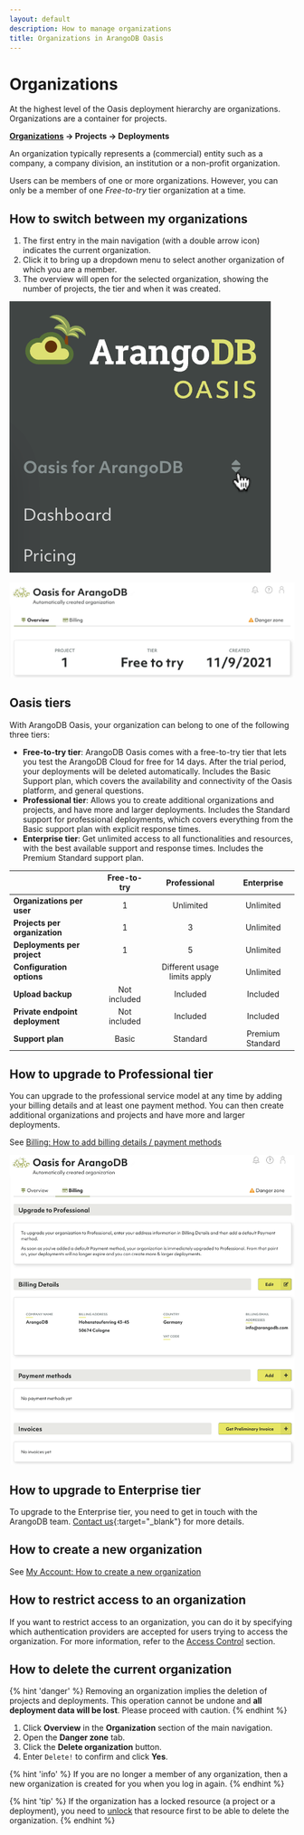 ```yaml
---
layout: default
description: How to manage organizations
title: Organizations in ArangoDB Oasis
---
```

# Organizations

At the highest level of the Oasis deployment hierarchy are organizations.
Organizations are a container for projects.

**<u>Organizations</u> → Projects → Deployments**

An organization typically represents a (commercial) entity such as a company,
a company division, an institution or a non-profit organization.

Users can be members of one or more organizations. However, you can only be a
member of one _Free-to-try_ tier organization at a time.

## How to switch between my organizations

1. The first entry in the main navigation (with a double arrow icon) indicates
   the current organization.
2. Click it to bring up a dropdown menu to select another organization of which you
   are a member.
3. The overview will open for the selected organization, showing the number of
   projects, the tier and when it was created.

![Oasis Organization Switcher](images/oasis-organization-switcher.png)

![Oasis Organization Overview](images/oasis-organization-overview.png)

## Oasis tiers

With ArangoDB Oasis, your organization can belong to one of the following three tiers:

- **Free-to-try tier**: ArangoDB Oasis comes with a free-to-try tier that lets
you test the ArangoDB Cloud for free for 14 days. After the trial period,
your deployments will be deleted automatically. Includes the Basic Support plan,
which covers the availability and connectivity of the Oasis platform, and general questions.
- **Professional tier**: Allows you to create additional organizations and
projects, and have more and larger deployments. Includes the Standard support for
professional deployments, which covers everything from the Basic support plan
with explicit response times.
- **Enterprise tier**: Get unlimited access to all functionalities and resources,
with the best available support and response times. Includes the Premium Standard
support plan.

| &nbsp;| Free-to-try  | Professional  | Enterprise  |
|-------|:--------------:|:---------------:|:-------------:|
| **Organizations per user** | 1 | Unlimited | Unlimited |
| **Projects per organization** | 1 | 3 | Unlimited |
| **Deployments per project** | 1 | 5 | Unlimited |
| **Configuration options** || Different usage limits apply | Unlimited |
| **Upload backup** | Not included | Included | Included |
| **Private endpoint deployment** | Not included | Included | Included |
| **Support plan** | Basic | Standard | Premium Standard |

## How to upgrade to Professional tier

You can upgrade to the professional service model at any time by adding
your billing details and at least one payment method. You can then create
additional organizations and projects and have more and larger deployments.

See [Billing: How to add billing details / payment methods](billing.html)

![Oasis Billing](images/oasis-billing.png)

## How to upgrade to Enterprise tier

To upgrade to the Enterprise tier, you need to get in touch with the ArangoDB
team. [Contact us](https://www.arangodb.com/contact/){:target="_blank"} for more details.

## How to create a new organization

See [My Account: How to create a new organization](my-account.html#how-to-create-a-new-organization)

## How to restrict access to an organization

If you want to restrict access to an organization, you can do it by specifying which authentication providers are accepted for users trying to access the organization. For more information, refer to the [Access Control](access-control.html#restricting-access-to-organizations) section.

## How to delete the current organization

{% hint 'danger' %}
Removing an organization implies the deletion of projects and deployments.
This operation cannot be undone and **all deployment data will be lost**.
Please proceed with caution.
{% endhint %}

1. Click **Overview** in the **Organization** section of the main navigation.
2. Open the **Danger zone** tab.
3. Click the **Delete organization** button.
4. Enter `Delete!` to confirm and click **Yes**.

{% hint 'info' %}
If you are no longer a member of any organization, then a new organization is
created for you when you log in again.
{% endhint %}

{% hint 'tip' %}
If the organization has a locked resource (a project or a deployment), you need to [unlock](access-control.html#locked-resources)
that resource first to be able to delete the organization.
{% endhint %}